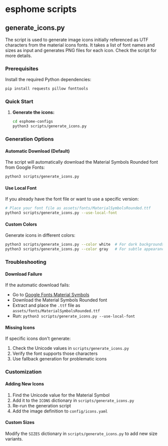 # esphome scripts

## generate_icons.py

The script is used to generate image icons initially referenced as UTF characters from the material icons fonts. It
takes a list of font names and sizes as input and generates PNG files for each icon. Check the script for more details.

### Prerequisites

Install the required Python dependencies:

```bash
pip install requests pillow fonttools
```

### Quick Start

1. **Generate the icons:**
   ```bash
   cd esphome-configs
   python3 scripts/generate_icons.py
   ```


### Generation Options

#### Automatic Download (Default)

The script will automatically download the Material Symbols Rounded font from Google Fonts:

```bash
python3 scripts/generate_icons.py
```

#### Use Local Font

If you already have the font file or want to use a specific version:

```bash
# Place your font file as assets/fonts/MaterialSymbolsRounded.ttf
python3 scripts/generate_icons.py --use-local-font
```

#### Custom Colors

Generate icons in different colors:

```bash
python3 scripts/generate_icons.py --color white  # For dark backgrounds
python3 scripts/generate_icons.py --color gray   # For subtle appearance
```


### Troubleshooting

#### Download Failure

If the automatic download fails:

   - Go to [Google Fonts Material Symbols](https://fonts.google.com/icons)
   - Download the Material Symbols Rounded font
   - Extract and place the `.ttf` file as `assets/fonts/MaterialSymbolsRounded.ttf`
   - Run: `python3 scripts/generate_icons.py --use-local-font`

#### Missing Icons

If specific icons don't generate:
1. Check the Unicode values in `scripts/generate_icons.py`
2. Verify the font supports those characters
3. Use fallback generation for problematic icons

### Customization

#### Adding New Icons

1. Find the Unicode value for the Material Symbol
2. Add it to the `ICONS` dictionary in `scripts/generate_icons.py`
3. Re-run the generation script
4. Add the image definition to `config/icons.yaml`

#### Custom Sizes

Modify the `SIZES` dictionary in `scripts/generate_icons.py` to add new size variants.
